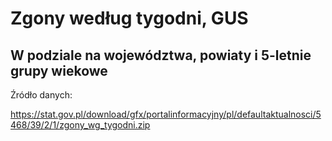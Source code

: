 # Zgony według tygodni, GUS
## W podziale na województwa, powiaty i 5-letnie grupy wiekowe

Źródło danych:

<https://stat.gov.pl/download/gfx/portalinformacyjny/pl/defaultaktualnosci/5468/39/2/1/zgony_wg_tygodni.zip>